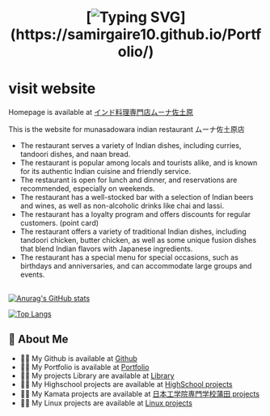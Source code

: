 <h1 align="center">

[![Typing SVG](https://readme-typing-svg.demolab.com/?lines=Hi+👋,+I'm+Muna;Hi+👋,+私は,+ムーナです;Hi+👋,+म+मुना+हो;Hi+👋,+ムーナ佐土原;)](https://samirgaire10.github.io/Portfolio/)
</h1>



# visit  website
Homepage is  available at [インド料理専門店ムーナ佐土原](https://samirgaire10.github.io/munasadowara/)



This is the website for munasadowara indian restaurant
ムーナ佐土原店　
* The restaurant serves a variety of Indian dishes, including curries, tandoori dishes, and naan bread.
* The restaurant is popular among locals and tourists alike, and is known for its authentic Indian cuisine and friendly service.
* The restaurant is open for lunch and dinner, and reservations are recommended, especially on weekends.
* The restaurant has a well-stocked bar with a selection of Indian beers and wines, as well as non-alcoholic drinks like chai and lassi.
* The restaurant has a loyalty program and offers discounts for regular customers. (point card)
* The restaurant offers a variety of traditional Indian dishes, including tandoori chicken, butter chicken, as well as some unique fusion dishes that blend Indian flavors with Japanese ingredients.                                 
* The restaurant has a special menu for special occasions, such as birthdays and anniversaries, and can accommodate large groups and events.




##

[![Anurag's GitHub stats](https://github-readme-stats.vercel.app/api?username=samirgaire10&show_icons=true&theme=tokyonight)](https://github.com/samirgaire10)

[![Top Langs](https://github-readme-stats.vercel.app/api/top-langs/?username=samirgaire10&show_icons=true&theme=tokyonight&layout=pie)](https://github.com/samirgaire10)


## 🚀 About Me

- 👨‍💻 My Github is available at [Github](https://github.com/samirgaire10)
- 👨‍💻 My Portfolio is available at [Portfolio](https://samirgaire10.github.io/Portfolio/)
- 👨‍💻 My projects  Library are available at [Library](https://samirgaire10.github.io/Library/)
- 👨‍💻 My Highschool projects are available at [HighSchool projects](https://samirgaire10.github.io/High-School-Web-Projects/)
- 👨‍💻 My Kamata projects are available at [ 日本工学院専門学校蒲田 projects](https://samirgaire10.github.io/kamata/)
- 👨‍💻 My Linux projects are available at [ Linux projects](https://samirgaire10.github.io/linux/)






